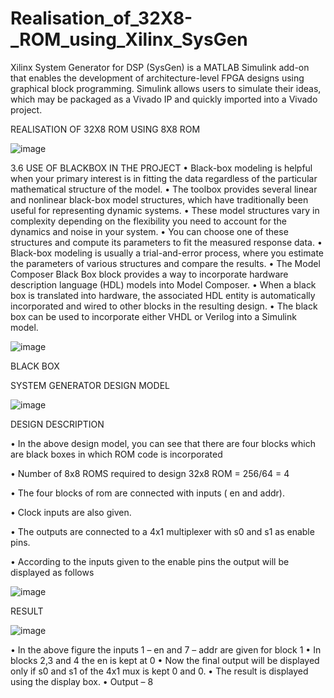 # Realisation_of_32X8-_ROM_using_Xilinx_SysGen
Xilinx System Generator for DSP (SysGen) is a MATLAB Simulink add-on that enables the development of architecture-level FPGA designs using graphical block programming. Simulink allows users to simulate their ideas, which may be packaged as a Vivado IP and quickly imported into a Vivado project.


REALISATION OF 32X8 ROM USING 8X8 ROM

![image](https://github.com/ChinmaiChowdary/Realisation_of_32X8-_ROM_using_Xilinx_SysGen/assets/119433702/7ae96d44-af3d-41e4-b4a5-a9e08511bcf5)


                        
3.6  USE OF BLACKBOX IN THE PROJECT
•	Black-box modeling is helpful when your primary interest is in fitting the data regardless of the particular mathematical structure of the model. 
•	The toolbox provides several linear and nonlinear black-box model structures, which have traditionally been useful for representing dynamic systems. 
•	These model structures vary in complexity depending on the flexibility you need to account for the dynamics and noise in your system. 
•	You can choose one of these structures and compute its parameters to fit the measured response data.
•	Black-box modeling is usually a trial-and-error process, where you estimate the parameters of various structures and compare the results.
•	The Model Composer Black Box block provides a way to incorporate hardware description language (HDL) models into Model Composer.
•	When a black box is translated into hardware, the associated HDL entity is automatically incorporated and wired to other blocks in the resulting design.
•	The black box can be used to incorporate either VHDL or Verilog into a Simulink model. 
    


![image](https://github.com/ChinmaiChowdary/Realisation_of_32X8-_ROM_using_Xilinx_SysGen/assets/119433702/54d12c06-f24c-4798-ae35-40f9dba333b8)


BLACK BOX
       
                                                                                 
SYSTEM GENERATOR DESIGN MODEL



![image](https://github.com/ChinmaiChowdary/Realisation_of_32X8-_ROM_using_Xilinx_SysGen/assets/119433702/22769147-ab39-4e47-8c25-c287339c0d27)


 


DESIGN DESCRIPTION

•	In the above design model, you can see that there are four blocks which are black boxes in which ROM code is incorporated

•	Number of 8x8 ROMS required to design 32x8 ROM = 256/64 = 4

•	The four blocks of rom are connected with inputs ( en and addr).

•	Clock inputs are also given.

•	The outputs are connected to a 4x1 multiplexer with s0 and s1 as enable pins.

•	According to the inputs given to the enable pins the output will be displayed as follows

![image](https://github.com/ChinmaiChowdary/Realisation_of_32X8-_ROM_using_Xilinx_SysGen/assets/119433702/e1a0d818-2258-48cb-a20b-889593aac00a)



RESULT



 ![image](https://github.com/ChinmaiChowdary/Realisation_of_32X8-_ROM_using_Xilinx_SysGen/assets/119433702/e6494011-56f7-4b70-9f3a-e735adbc25ec)



•	In the above figure the inputs 1 – en and 7 – addr are given for block 1
•	In blocks 2,3 and 4 the en is kept at 0
•	Now the final output will be displayed only if s0 and s1 of the 4x1 mux is kept 0 and 0.
•	The result is displayed using the display box. 
•	Output – 8
